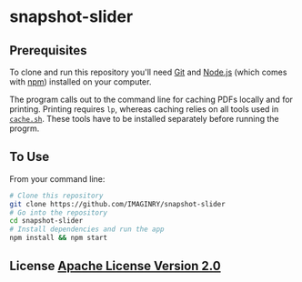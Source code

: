 # snapshot-slider

## Prerequisites

To clone and run this repository you'll need [Git](https://git-scm.com) and [Node.js](https://nodejs.org/en/download/) (which comes with [npm](http://npmjs.com)) installed on your computer.

The program calls out to the command line for caching PDFs locally and for printing. Printing requires `lp`, whereas caching relies on all tools used in [`cache.sh`](cache.sh). These tools have to be installed separately before running the progrm.

## To Use

From your command line:

```bash
# Clone this repository
git clone https://github.com/IMAGINRY/snapshot-slider
# Go into the repository
cd snapshot-slider
# Install dependencies and run the app
npm install && npm start
```

## License [Apache License Version 2.0](LICENSE)
